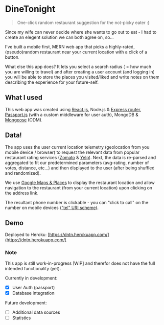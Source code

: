 # DineTonight

> One-click random restaurant suggestion for the not-picky eater :)

Since my wife can never decide where she wants to go out to eat - I had to create an elegent solution we can both agree on, so...

I've built a mobile first, MERN web app that picks a highly-rated, (pseudo)random restaurant near your current location with a click of a button.

What else this app does? It lets you select a search radius ( = how much you are willing to travel) and after creating a user account (and logging in) you will be able to store the places you visited/liked and write notes on them describing the experience for your future-self.

## What I used

This web app was created using [React.js](https://reactjs.org/), Node.js & [Express router](https://expressjs.com/en/4x/api.html#router), [Passport.js](http://www.passportjs.org/) (with a custom middleware for user auth), MongoDB & [Mongoose](https://mongoosejs.com/) (ODM).

## Data!

The app uses the user current location telemetry (geolocation from you mobile device / browser) to request the relevant data from popular restaurant rating services ([Zomato](https://developers.zomato.com/api) & [Yelp](https://www.yelp.com/fusion)). Next, the data is re-parsed and aggregated to fit our predetermined parameters (avg-rating, number of votes, distance, etc...) and then displayed to the user (after being shuffled and randomized).

We use [Google Maps & Places](https://developers.google.com/maps/documentation/urls/guide) to display the restaurant location and allow navigation to the restaurant (from your current location) upon clicking on the address link.

The resultant phone number is clickable - you can "click to call" on the number on mobile devices (["tel" URI scheme](https://tools.ietf.org/html/rfc3966)).

## Demo

Deployed to Heroku: [https://dntn.herokuapp.com/](https://dntn.herokuapp.com/)

### Note

This app is still work-in-progress [WIP] and therefor does not have the full intended functionality (yet).

Currently in development:

- [x] User Auth (passport)
- [x] Database integration

Future development:

- [ ] Additional data sources
- [ ] Statistics
